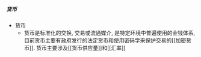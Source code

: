 ##### 货币
- 货币
	- 货币是标准化的交换, 交易或流通媒介, 是特定环境中普遍使用的金钱体系, 目前货币主要有政府发行的法定货币和使用密码学来保护交易的[[加密货币]]. 货币主要涉及[[货币供应量]]和[[汇率]]


